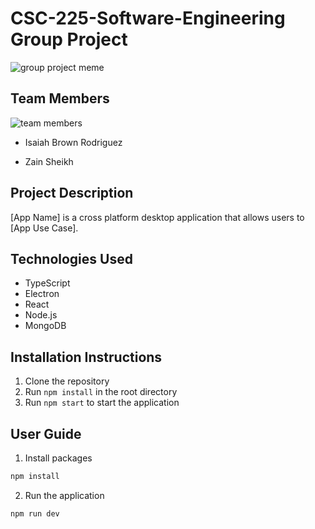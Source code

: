 # CSC-225-Software-Engineering Group Project

![group project meme](https://external-content.duckduckgo.com/iu/?u=https%3A%2F%2Fmedia.tenor.com%2F0R6GjM6Y83YAAAAC%2Fproject-group.gif&f=1&nofb=1&ipt=90b003f8b0feece20f44721dc5c67d056a1a34e2e4dbe94385fec0c90622b5a4&ipo=images)

## Team Members

![team members](https://cdn.statically.io/img/www.digitalmomblog.com/wp-content/uploads/2021/10/work-team-meme.jpeg?quality=100&f=auto)

- Isaiah Brown Rodriguez

- Zain Sheikh

## Project Description

[App Name] is a cross platform desktop application that allows users to [App Use Case].

## Technologies Used

- TypeScript
- Electron
- React
- Node.js
- MongoDB

## Installation Instructions

1. Clone the repository
2. Run `npm install` in the root directory
3. Run `npm start` to start the application

## User Guide

1. Install packages

```bash
npm install
```

2. Run the application

```bash
npm run dev
```
